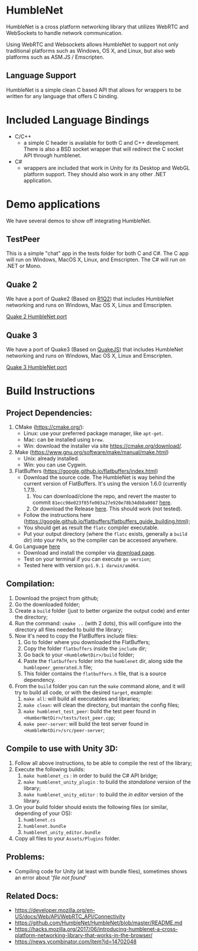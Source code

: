 HumbleNet
=========

HumbleNet is a cross platform networking library that utilizes WebRTC and WebSockets to handle network communication.

Using WebRTC and Websockets allows HumbleNet to support not only traditional platforms such as Windows, OS X, and Linux, but also web platforms such as ASM.JS / Emscripten.

Language Support
----------------
HumbleNet is a simple clean C based API that allows for wrappers to be written for any language that offers C binding.

Included Language Bindings
==========================
* C/C++
  - a simple C header is available for both C and C++ development.  There is also a BSD socket wrapper that will redirect the C socket API through humblenet.
* C#
  - wrappers are included that work in Unity for its Desktop and WebGL platform support. They should also work in any other .NET application.

Demo applications
=================
We have several demos to show off integrating HumbleNet.

TestPeer
--------
This is a simple "chat" app in the tests folder for both C and C#.   The C app will run on Windows, MacOS X, Linux, and Emscripten.   The C# will run on .NET or Mono.

Quake 2
-------
We have a port of Quake2 (Based on [R1Q2](http://www.r1ch.net/stuff/r1q2/)) that includes HumbleNet networking and runs on Windows, Mac OS X, Linux and Emscripten.

[Quake 2 HumbleNet port](https://github.com/HumbleNet/quake2)

Quake 3
-------
We have a port of Quake3 (Based on [QuakeJS](http://quakejs.com/)) that includes HumbleNet networking and runs on Windows, Mac OS X, Linux and Emscripten.

[Quake 3 HumbleNet port](https://github.com/HumbleNet/quake3)

Build Instructions
==================

Project Dependencies:
---------------------

1. CMake (https://cmake.org/):
    - Linux: use your preferred package manager, like `apt-get`.
    - Mac: can be installed using `brew`.
    - Win: download the installer via site https://cmake.org/download/.
2. Make (https://www.gnu.org/software/make/manual/make.html)
    - Unix: already installed.
    - Win: you can use Cygwin.
3. FlatBuffers (https://google.github.io/flatbuffers/index.html)
    - Download the source code. The HumbleNet is way behind the current version of FlatBuffers. It's using the version 1.6.0 (currently 1.7.1).
        1. You can download/clone the repo, and revert the master to commit `81ecc98e023f85fe003a27e920e78b34db8a0087` [here](https://github.com/google/flatbuffers/commit/81ecc98e023f85fe003a27e920e78b34db8a0087#diff-e644a513ebf0d4b999ed39c245f8f3db).
        2. Or download the Release [here](https://github.com/google/flatbuffers/releases/tag/v1.6.0). This should work (not tested).
    - Follow the instructions here (https://google.github.io/flatbuffers/flatbuffers_guide_building.html);
    - You should get as result the `flatc` compiler executable.
    - Put your output directory (where the `flatc` exists, generally a `build` dir) into your `PATH`, so the compiler can be accessed anywhere.
4. Go Language [here](https://golang.org/)
    - Download and install the compiler via [download page](https://golang.org/dl/).
    - Test on your terminal if you can execute `go version`;
    - Tested here with version `go1.9.1 darwin/amd64`.

Compilation:
------------

1. Download the project from github;
2. Go the downloaded folder;
3. Create a `build` folder (just to better organize the output code) and enter the directory;
4. Run the command: `cmake ..` (with 2 dots), this will configure into the directory all files needed to build the library;
5. Now it's need to copy the FlatBuffers include files:
    1. Go to folder where you downloaded the FlatBuffers;
    2. Copy the folder `flatbuffers` inside the `include` dir;
    3. Go back to your `<HumbleNetDir>/build` folder;
    4. Paste the `flatbuffers` folder into the `humblenet` dir, along side the `humblepeer_generated.h` file;
    5. This folder contains the `flatbuffers.h` file, that is a source dependency.
6. From the `build` folder you can run the `make` command alone, and it will try to build all code, or with the desired `target`, example:
    1. `make all`: will build all executables and libraries;
    2. `make clean`: will clean the directory, but mantain the config files;
    3. `make humblenet_test_peer`: build the test peer found in `<HumberNetDir>/tests/test_peer.cpp`;
    4. `make peer-server`: will build the test server found in `<HumbleNetDir>/src/peer-server`;

Compile to use with Unity 3D:
-----------------------------

1. Follow all above instructions, to be able to compile the rest of the library;
2. Execute the following builds:
    1. `make humblenet_cs` : in order to build the C# API bridge;
    2. `make humblenet_unity_plugin` : to build the *standalone* version of the library;
    3. `make humblenet_unity_editor` : to build the *in editor* version of the library.
3. On your build folder should exists the following files (or similar, depending of your OS):
    1. `humblenet.cs`
    2. `humblenet.bundle`
    3. `humblenet_unity_editor.bundle`
4. Copy all files to your `Assets/Plugins` folder.

Problems:
---------

- Compiling code for Unity (at least with bundle files), sometimes shows an error about '*file not found*'

Related Docs:
----------------

- https://developer.mozilla.org/en-US/docs/Web/API/WebRTC_API/Connectivity
- https://github.com/HumbleNet/HumbleNet/blob/master/README.md
- https://hacks.mozilla.org/2017/06/introducing-humblenet-a-cross-platform-networking-library-that-works-in-the-browser/
- https://news.ycombinator.com/item?id=14702048